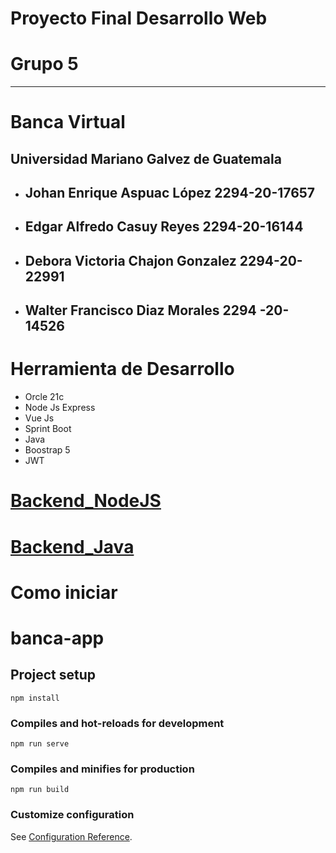 # Proyecto Final Desarrollo Web
# Grupo 5
---
# Banca Virtual 

## Universidad Mariano Galvez de Guatemala

* ## Johan Enrique Aspuac López 2294-20-17657
* ## Edgar Alfredo Casuy Reyes 2294-20-16144
* ## Debora Victoria Chajon Gonzalez 2294-20-22991
* ## Walter Francisco Diaz Morales 2294 -20-14526

# Herramienta de Desarrollo
* Orcle 21c
* Node Js  Express
* Vue Js 
* Sprint Boot 
* Java 
* Boostrap 5
* JWT


# [Backend_NodeJS](https://github.com/walter7f/Banca_apiBackend/tree/main/budget-management-backend)

# [Backend_Java](https://github.com/walter7f/Backend_Banca_Virtual/tree/main/apiBanca)




# Como iniciar 



















# banca-app

## Project setup
```
npm install
```

### Compiles and hot-reloads for development
```
npm run serve
```

### Compiles and minifies for production
```
npm run build
```

### Customize configuration
See [Configuration Reference](https://cli.vuejs.org/config/).
